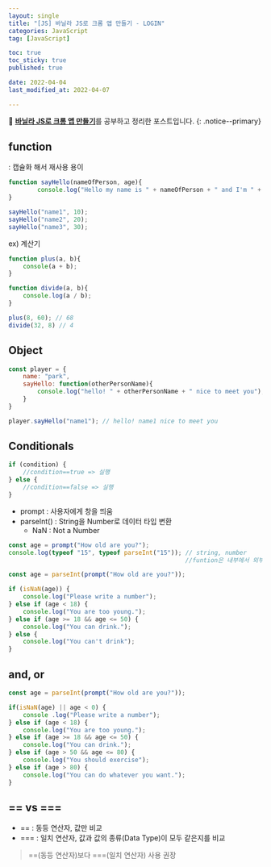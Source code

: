 ```yaml
---
layout: single
title: "[JS] 바닐라 JS로 크롬 앱 만들기 - LOGIN"
categories: JavaScript
tag: [JavaScript]

toc: true
toc_sticky: true
published: true

date: 2022-04-04
last_modified_at: 2022-04-07

---
```


📄 [**바닐라 JS로 크롬 앱 만들기**](https://nomadcoders.co/javascript-for-beginners)를 공부하고 정리한 포스트입니다.
{: .notice--primary}

## function
: 캡슐화 해서 재사용 용이

```js
function sayHello(nameOfPerson, age){
		console.log("Hello my name is " + nameOfPerson + " and I'm " + age);
}

sayHello("name1", 10);
sayHello("name2", 20);
sayHello("name3", 30);
```

ex) 계산기

```js
function plus(a, b){
	console(a + b);
}

function divide(a, b){
	console.log(a / b);
}

plus(8, 60); // 68
divide(32, 8) // 4
```

## Object

```js
const player = {
	name: "park",
	sayHello: function(otherPersonName){
		console.log("hello! " + otherPersonName + " nice to meet you");
	}
}

player.sayHello("name1"); // hello! name1 nice to meet you
```

## Conditionals

```js
if (condition) {
	//condition==true => 실행
} else {
	//condition==false => 실행
}
```

- prompt 
  : 사용자에게 창을 띄움
- parseInt() 
  : String을 Number로 데이터 타입 변환
    - NaN : Not a Number

```js
const age = prompt("How old are you?");
console.log(typeof "15", typeof parseInt("15")); // string, number
                                                 //funtion은 내부에서 외부로 실행
```


```js
const age = parseInt(prompt("How old are you?"));

if (isNaN(age)) {
	console.log("Please write a number");
} else if (age < 18) {
	console.log("You are too young.");
} else if (age >= 18 && age <= 50) {
	console.log("You can drink.");
} else {
	console.log("You can't drink");
}
```

## and, or

```js
const age = parseInt(prompt("How old are you?"));

if(isNaN(age) || age < 0) { 
	console .log("Please write a number");
} else if (age < 18) {
	console.log("You are too young.");
} else if (age >= 18 && age <= 50) {
	console.log("You can drink.");
} else if (age > 50 && age <= 80) {
	console.log("You should exercise");
} else if (age > 80) {
	console.log("You can do whatever you want.");
}
```

## == vs ===

- == : 동등 연산자, 값만 비교
- === : 일치 연산자, 값과 값의 종류(Data Type)이 모두 같은지를 비교

> ==(동등 연산자)보다 ===(일치 연산자) 사용 권장
>
